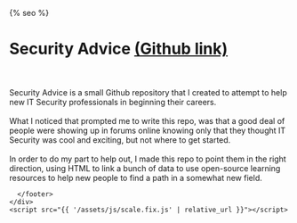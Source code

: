 <html lang="{{ site.lang | default: "en-US" }}">
  <head>
    <meta charset="utf-8">
    <meta http-equiv="X-UA-Compatible" content="chrome=1">

{% seo %}
    <meta name="viewport" content="width=device-width">
    <!--[if lt IE 9]>
    <script src="//html5shiv.googlecode.com/svn/trunk/html5.js"></script>
    <![endif]-->
    <title>🔒🛡️ Jacob Kelley's Github 🛡️🔒</title>
  </head>
  <body>
    <div class="wrapper">
      <h1>Security Advice <a href="https://github.com/exaybachay-ak/SecurityAdvice">(Github link)</a></h1>
        <br /><br />
        Security Advice is a small Github repository that I created to attempt to help new IT Security professionals in beginning their careers.
        <br /><br />
        What I noticed that prompted me to write this repo, was that a good deal of people were showing up in forums online knowing only that they thought IT Security was cool and exciting, but not where to get started.
        <br /><br />
        In order to do my part to help out, I made this repo to point them in the right direction, using HTML to link a bunch of data to use open-source learning resources to help new people to find a path in a somewhat new field.
      <footer>

      </footer>
    </div>
    <script src="{{ '/assets/js/scale.fix.js' | relative_url }}"></script>

  </body>
</html>
